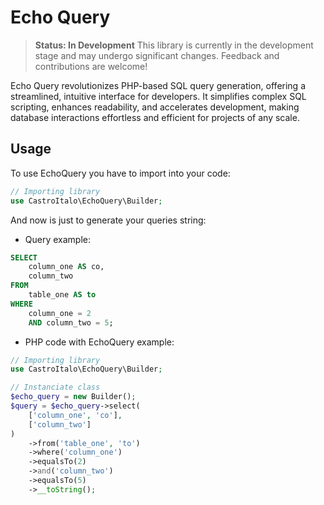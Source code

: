 # Echo Query

> **Status: In Development**
> This library is currently in the development stage and may undergo significant changes. Feedback and contributions are welcome!

Echo Query revolutionizes PHP-based SQL query generation, offering a streamlined, intuitive interface for developers. It simplifies complex SQL scripting, enhances readability, and accelerates development, making database interactions effortless and efficient for projects of any scale.

## Usage

To use EchoQuery you have to import into your code:

```php
// Importing library
use CastroItalo\EchoQuery\Builder;
```

And now is just to generate your queries string:

- Query example:

```sql
SELECT
    column_one AS co,
    column_two
FROM
    table_one AS to
WHERE
    column_one = 2
    AND column_two = 5;
```

- PHP code with EchoQuery example:

```php
// Importing library
use CastroItalo\EchoQuery\Builder;

// Instanciate class
$echo_query = new Builder();
$query = $echo_query->select(
    ['column_one', 'co'],
    ['column_two']
)
    ->from('table_one', 'to')
    ->where('column_one')
    ->equalsTo(2)
    ->and('column_two')
    ->equalsTo(5)
    ->__toString();
```
